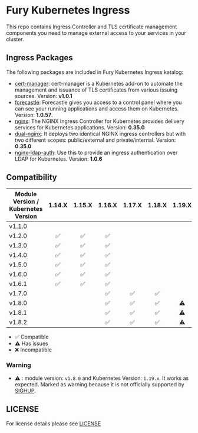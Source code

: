 # Fury Kubernetes Ingress

This repo contains Ingress Controller and TLS certificate management components you need to manage external access to
your services in your cluster.

## Ingress Packages

The following packages are included in Fury Kubernetes Ingress katalog:

- [cert-manager](katalog/cert-manager): cert-manager is a Kubernetes
add-on to automate the management and issuance of TLS certificates
from various issuing sources. Version: **v1.0.1**
- [forecastle](katalog/forecastle): Forecastle gives you access to a control
panel where you can see your running applications and access them
on Kubernetes. Version: **1.0.57**.
- [nginx](katalog/nginx): The NGINX Ingress Controller for Kubernetes
provides delivery services for Kubernetes applications. Version: **0.35.0**
- [dual-nginx](katalog/dual-nginx): It deploys two identical NGINX ingress controllers
but with two different scopes: public/external and private/internal. Version: **0.35.0**
- [nginx-ldap-auth](katalog/nginx-ldap-auth): Use this to provide an ingress authentication over LDAP for
Kubernetes. Version: **1.0.6**


## Compatibility

| Module Version / Kubernetes Version | 1.14.X             | 1.15.X             | 1.16.X             | 1.17.X             | 1.18.X             | 1.19.X             |
|-------------------------------------|:------------------:|:------------------:|:------------------:|:------------------:|:------------------:|:------------------:|
| v1.1.0                              |                    |                    |                    |                    |                    |                    |
| v1.2.0                              | :white_check_mark: | :white_check_mark: | :white_check_mark: |                    |                    |                    |
| v1.3.0                              | :white_check_mark: | :white_check_mark: | :white_check_mark: |                    |                    |                    |
| v1.4.0                              | :white_check_mark: | :white_check_mark: | :white_check_mark: |                    |                    |                    |
| v1.5.0                              | :white_check_mark: | :white_check_mark: | :white_check_mark: |                    |                    |                    |
| v1.6.0                              | :white_check_mark: | :white_check_mark: | :white_check_mark: |                    |                    |                    |
| v1.6.1                              | :white_check_mark: | :white_check_mark: | :white_check_mark: |                    |                    |                    |
| v1.7.0                              |                    |                    | :white_check_mark: | :white_check_mark: | :white_check_mark: |                    |
| v1.8.0                              |                    |                    | :white_check_mark: | :white_check_mark: | :white_check_mark: |      :warning:     |
| v1.8.1                              |                    |                    | :white_check_mark: | :white_check_mark: | :white_check_mark: |      :warning:     |
| v1.8.2                              |                    |                    | :white_check_mark: | :white_check_mark: | :white_check_mark: |      :warning:     |

- :white_check_mark: Compatible
- :warning: Has issues
- :x: Incompatible

### Warning

- :warning: : module version: `v1.8.0` and Kubernetes Version: `1.19.x`. It works as expected. Marked as warning
because it is not officially supported by [SIGHUP](https://sighup.io).

## LICENSE

For license details please see [LICENSE](LICENSE)
